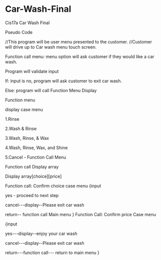 # Car-Wash-Final
Cis17a Car Wash Final 

Pseudo Code

//This program will be user menu presented to the customer.
//Customer will drive up to Car wash menu touch screen.

Function call menu: menu option will ask customer if they would like a car wash.

 Program will validate input

  If: input is no, program will ask customer to exit car wash.

   Else: program will call Function Menu Display

Function menu

 display case menu

  1.Rinse

  2.Wash & Rinse

  3.Wash, Rinse, & Wax

  4.Wash, Rinse, Wax, and Shine

  5.Cancel - Function Call Menu

Function call Display array

 Display array[choice][price] 

Function call: Confirm choice case menu
{input
 
  yes - proceed to next step

  cancel---display--Please exit car wash

  return-- function call Main menu 
}
Function Call: Confirm price Case menu

{input
 
  yes---display--enjoy your car wash

  cancel---display--Please exit car wash

  return---function call--- return to main menu
}
